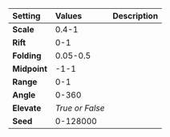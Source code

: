 | Setting | Values | Description |
| :--- | :--- | :--- |
| **Scale** | 0.4-1 ||
| **Rift** | 0-1 ||
| **Folding** | 0.05-0.5 ||
| **Midpoint** | -1-1 ||
| **Range** | 0-1 ||
| **Angle** | 0-360 ||
| **Elevate** | *True or False* ||
| **Seed** | 0-128000 ||
